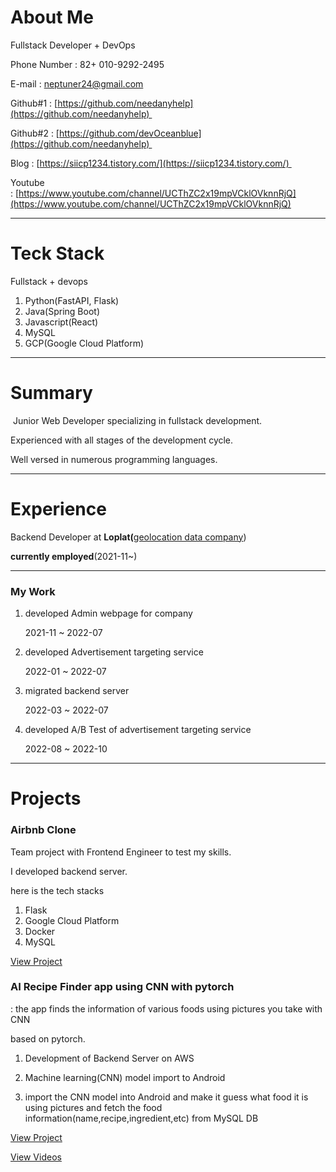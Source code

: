 # About Me

Fullstack Developer + DevOps

Phone Number : 82+ 010-9292-2495 

E-mail : [neptuner24@gmail.com](mailto:neptuner24@gmail.com) 

Github#1 : [https://github.com/needanyhelp](https://github.com/needanyhelp) 

Github#2 : [https://github.com/devOceanblue](https://github.com/needanyhelp) 

Blog : [https://siicp1234.tistory.com/](https://siicp1234.tistory.com/) 

Youtube : [https://www.youtube.com/channel/UCThZC2x19mpVCklOVknnRjQ](https://www.youtube.com/channel/UCThZC2x19mpVCklOVknnRjQ)


---

# Teck Stack

Fullstack + devops

1. Python(FastAPI, Flask)
2. Java(Spring Boot)
3. Javascript(React)
4. MySQL
5. GCP(Google Cloud Platform)


---

# Summary

 Junior Web Developer specializing in fullstack development. 
 
 Experienced with all stages of the development cycle.

 Well versed in numerous programming languages.


---

# Experience

Backend Developer at **Loplat(**[geolocation data company](https://www.loplat.com)) 

**currently employed**(2021-11~)

---

### My Work

1. developed Admin webpage for company 
    
    2021-11 ~ 2022-07


2. developed Advertisement targeting service
    
    2022-01 ~ 2022-07
    

3. migrated backend server 
    
    2022-03 ~ 2022-07
    
    
4. developed A/B Test of advertisement targeting service 
       
    2022-08 ~ 2022-10
    
   
---

# Projects

### Airbnb Clone

Team project with Frontend Engineer to test my skills.

I developed backend server.

here is the tech stacks

1. Flask
2. Google Cloud Platform
3. Docker
4. MySQL

[View Project](https://github.com/devOceanblue/AirB-portfolio)

### AI Recipe Finder app using CNN with pytorch

: the app finds the information of various foods using pictures you take with CNN 

based on pytorch. 

1. Development of Backend Server on AWS

2. Machine learning(CNN) model import to Android

3. import the CNN model into Android and make it guess what food it is using pictures and fetch the food information(name,recipe,ingredient,etc) from MySQL DB 

[View Project](https://github.com/needanyhelp/-)

[View Videos](https://www.youtube.com/watch?v=tRqgT2bmPMI&ab_channel=tipsBlender)

